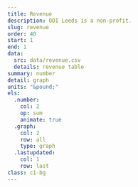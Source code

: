```yaml
---
title: Revenue
description: ODI Leeds is a non-profit.
slug: revenue
order: 40
start: 1
end: 1
data:
  src: data/revenue.csv
  details: revenue table
summary: number
detail: graph
units: "&pound;"
els:
  .number:
    col: 2
    op: sum
    animate: true
  .graph:
    col: 2
    row: all
    type: graph
  .lastupdated:
    col: 1
    row: last
class: c1-bg
---
```

